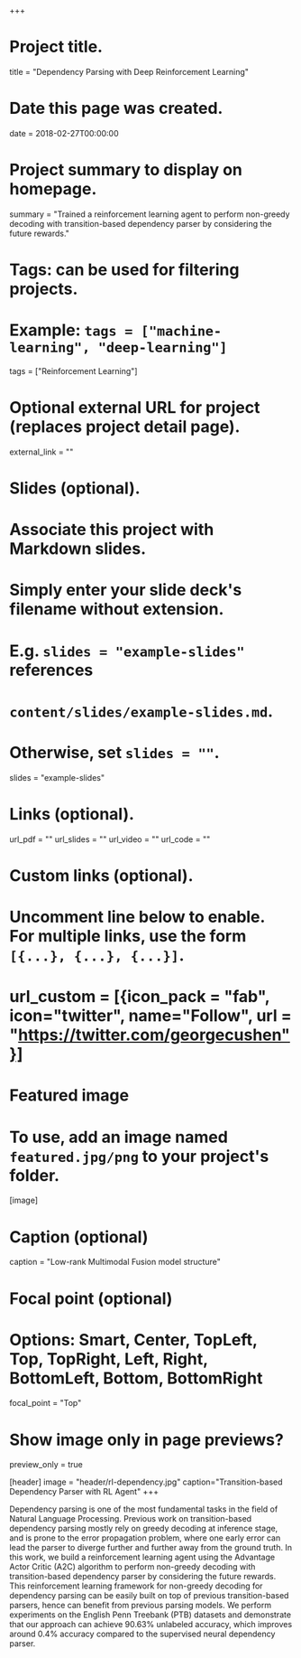 +++
# Project title.
title = "Dependency Parsing with Deep Reinforcement Learning"

# Date this page was created.
date = 2018-02-27T00:00:00

# Project summary to display on homepage.
summary = "Trained a reinforcement learning agent to perform non-greedy decoding with transition-based dependency parser by considering the future rewards."


# Tags: can be used for filtering projects.
# Example: `tags = ["machine-learning", "deep-learning"]`
tags = ["Reinforcement Learning"]

# Optional external URL for project (replaces project detail page).
external_link = ""

# Slides (optional).
#   Associate this project with Markdown slides.
#   Simply enter your slide deck's filename without extension.
#   E.g. `slides = "example-slides"` references 
#   `content/slides/example-slides.md`.
#   Otherwise, set `slides = ""`.
slides = "example-slides"

# Links (optional).
url_pdf = ""
url_slides = ""
url_video = ""
url_code = ""

# Custom links (optional).
#   Uncomment line below to enable. For multiple links, use the form `[{...}, {...}, {...}]`.
# url_custom = [{icon_pack = "fab", icon="twitter", name="Follow", url = "https://twitter.com/georgecushen"}]

# Featured image
# To use, add an image named `featured.jpg/png` to your project's folder. 
[image]
  # Caption (optional)
  caption = "Low-rank Multimodal Fusion model structure"
  
  # Focal point (optional)
  # Options: Smart, Center, TopLeft, Top, TopRight, Left, Right, BottomLeft, Bottom, BottomRight
  focal_point = "Top"

  # Show image only in page previews?
  preview_only = true

[header]
  image = "header/rl-dependency.jpg"
  caption="Transition-based Dependency Parser with RL Agent"
+++

Dependency parsing is one of the most fundamental tasks in the field of Natural Language Processing. Previous work on transition-based dependency parsing mostly rely on greedy decoding at inference stage, and is prone to the error propagation problem, where one early error can lead the parser to diverge further and further away from the ground truth. In this work, we build a reinforcement learning agent using the Advantage Actor Critic (A2C) algorithm to perform non-greedy decoding with transition-based dependency parser by considering the future rewards. This reinforcement learning framework for non-greedy decoding for dependency parsing can be easily built on top of previous transition-based parsers, hence can benefit from previous parsing models. We perform experiments on the English Penn Treebank (PTB) datasets and demonstrate that our approach can achieve 90.63% unlabeled accuracy, which improves around 0.4% accuracy compared to the supervised neural dependency parser.
